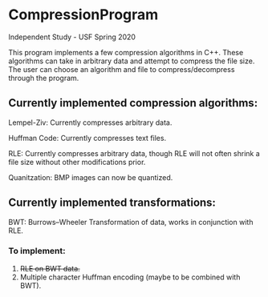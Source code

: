 # CompressionProgram
Independent Study - USF Spring 2020

This program implements a few compression algorithms in C++. These algorithms can take in arbitrary data and attempt to compress the file size. The user can choose an algorithm and file to compress/decompress through the program.


## Currently implemented compression algorithms:
Lempel-Ziv: Currently compresses arbitrary data.

Huffman Code: Currently compresses text files.

RLE: Currently compresses arbitrary data, though RLE will not often shrink a file size without other modifications prior.

Quanitzation: BMP images can now be quantized.


## Currently implemented transformations:
BWT: Burrows–Wheeler Transformation of data, works in conjunction with RLE.

### To implement: 
1. ~~RLE on BWT data.~~
2. Multiple character Huffman encoding (maybe to be combined with BWT).
